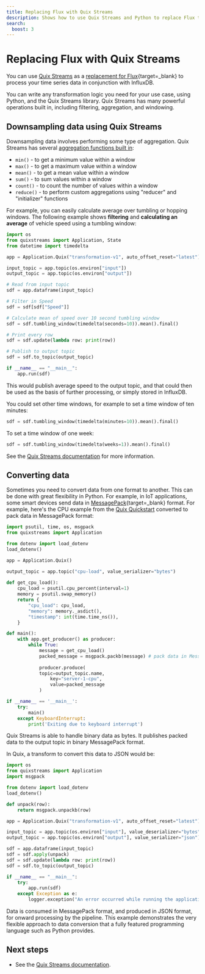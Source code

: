 ```yaml
---
title: Replacing Flux with Quix Streams
description: Shows how to use Quix Streams and Python to replace Flux to perform filtering, aggregations, downsampling, and conversion of complex data to JSON.
search:
  boost: 3
---
```


# Replacing Flux with Quix Streams

You can use [Quix Streams](https://quix.io/docs/quix-streams/introduction.html) as a [replacement for Flux](https://docs.influxdata.com/influxdb/v2/process-data/common-tasks/){target=_blank} to process your time series data in conjunction with InfluxDB. 

You can write any transformation logic you need for your use case, using Python, and the Quix Streams library. Quix Streams has many powerful operations built in, including filtering, aggregation, and windowing.

## Downsampling data using Quix Streams

Downsampling data involves performing some type of aggregation. Quix Streams has several [aggregation functions built in](https://quix.io/docs/quix-streams/introduction.html):

* `min()` - to get a minimum value within a window
* `max()` - to get a maximum value within a window
* `mean()` - to get a mean value within a window
* `sum()` - to sum values within a window
* `count()` - to count the number of values within a window
* `reduce()` - to perform custom aggregations using "reducer" and "initializer" functions

For example, you can easily calculate average over tumbling or hopping windows. The following example shows **filtering** and **calculating an average** of vehicle speed using a tumbling window:

``` python
import os
from quixstreams import Application, State
from datetime import timedelta

app = Application.Quix("transformation-v1", auto_offset_reset="latest")

input_topic = app.topic(os.environ["input"])
output_topic = app.topic(os.environ["output"])

# Read from input topic
sdf = app.dataframe(input_topic)

# Filter in Speed
sdf = sdf[sdf["Speed"]]

# Calculate mean of speed over 10 second tumbling window
sdf = sdf.tumbling_window(timedelta(seconds=10)).mean().final()

# Print every row
sdf = sdf.update(lambda row: print(row))

# Publish to output topic
sdf = sdf.to_topic(output_topic)

if __name__ == "__main__":
    app.run(sdf)
```

This would publish average speed to the output topic, and that could then be used as the basis of further processing, or simply stored in InfluxDB.

You could set other time windows, for example to set a time window of ten minutes:

``` python
sdf = sdf.tumbling_window(timedelta(minutes=10)).mean().final()
```

To set a time window of one week:

``` python
sdf = sdf.tumbling_window(timedelta(weeks=1)).mean().final()
```

See the [Quix Streams documentation](https://quix.io/docs/quix-streams/introduction.html) for more information.

## Converting data

Sometimes you need to convert data from one format to another. This can be done with great flexibility in Python. For example, in IoT applications, some smart devices send data in [MessagePack](https://msgpack.org/){target=_blank} format. For example, here's the CPU example from the [Quix Quickstart](../../../get-started/quickstart.md) converted to pack data in MessagePack format:

``` python
import psutil, time, os, msgpack
from quixstreams import Application

from dotenv import load_dotenv
load_dotenv()

app = Application.Quix()

output_topic = app.topic("cpu-load", value_serializer="bytes")
    
def get_cpu_load():
    cpu_load = psutil.cpu_percent(interval=1)
    memory = psutil.swap_memory()
    return {
        "cpu_load": cpu_load,
        "memory": memory._asdict(),
        "timestamp": int(time.time_ns()),
    }

def main():
    with app.get_producer() as producer:
        while True:                
            message = get_cpu_load()
            packed_message = msgpack.packb(message) # pack data in MessagePack format
            
            producer.produce(
            topic=output_topic.name,
                key="server-1-cpu",
                value=packed_message
            )

if __name__ == '__main__':
    try:
        main()
    except KeyboardInterrupt:
        print('Exiting due to keyboard interrupt')    
```

Quix Streams is able to handle binary data as bytes. It publishes packed data to the output topic in binary MessagePack format.

In Quix, a transform to convert this data to JSON would be:

``` python
import os
from quixstreams import Application
import msgpack

from dotenv import load_dotenv
load_dotenv()

def unpack(row):
    return msgpack.unpackb(row)

app = Application.Quix("transformation-v1", auto_offset_reset="latest")

input_topic = app.topic(os.environ["input"], value_deserializer="bytes")
output_topic = app.topic(os.environ["output"], value_serializer="json")

sdf = app.dataframe(input_topic)
sdf = sdf.apply(unpack)
sdf = sdf.update(lambda row: print(row))
sdf = sdf.to_topic(output_topic)

if __name__ == "__main__":
    try:
        app.run(sdf)
    except Exception as e:
        logger.exception("An error occurred while running the application.", e)
```

Data is consumed in MessagePack format, and produced in JSON format, for onward processing by the pipeline. This example demonstrates the very flexible approach to data conversion that a fully featured programming language such as Python provides.

## Next steps

* See the [Quix Streams documentation](https://quix.io/docs/quix-streams/introduction.html).
